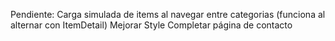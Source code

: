 Pendiente:
Carga simulada de items al navegar entre categorias (funciona al alternar con ItemDetail)
Mejorar Style
Completar página de contacto
